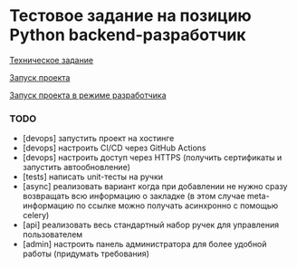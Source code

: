 # Тестовое задание на позицию Python backend-разработчик
[Техническое задание](./docs/technical-assignment.md)

[Запуск проекта](infra/prod/README.md)

[Запуск проекта в режиме разработчика](infra/dev/README.md)

### TODO
- [devops] запустить проект на хостинге
- [devops] настроить СI/CD через GitHub Actions
- [devops] настроить доступ через HTTPS (получить сертификаты и запустить автообновление)
- [tests] написать unit-тесты на ручки
- [async] реализовать вариант когда при добавлении не нужно сразу возвращать всю информацию о закладке (в этом случае meta-информацию по ссылке можно получать асинхронно с помощью celery)
- [api] реализовать весь стандартный набор ручек для управления пользователем
- [admin] настроить панель администратора для более удобной работы (придумать требования)
